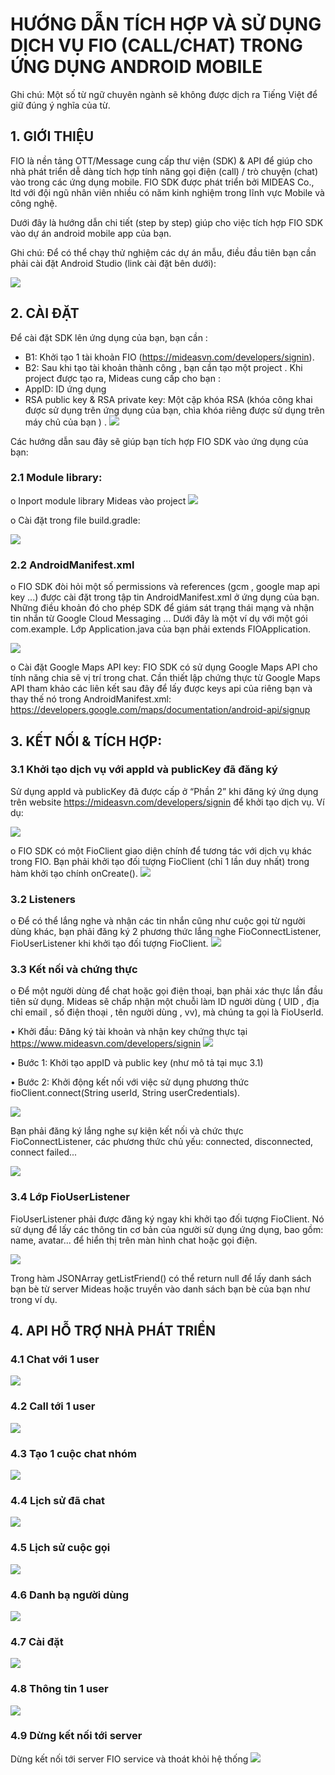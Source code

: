 # HƯỚNG DẪN TÍCH HỢP VÀ SỬ DỤNG DỊCH VỤ FIO (CALL/CHAT) TRONG ỨNG DỤNG ANDROID MOBILE
Ghi chú: Một số từ ngữ chuyên ngành sẽ không được dịch ra Tiếng Việt để giữ đúng ý nghĩa của từ.

## 1.	GIỚI THIỆU
FIO là nền tảng OTT/Message cung cấp thư viện (SDK) & API để giúp cho nhà phát triển dễ dàng tích hợp tính năng gọi điện (call) / trò chuyện (chat) vào trong các ứng dụng mobile.
FIO SDK được phát triển bởi MIDEAS Co., ltd với đội ngũ nhân viên nhiều có năm kinh nghiệm trong lĩnh vực Mobile và công nghệ.

Dưới đây là hướng dẫn chi tiết (step by step) giúp cho việc tích hợp FIO SDK vào dự án android mobile app của bạn.

Ghi chú: Để có thể chạy thử nghiệm các dự án mẫu, điều đầu tiên bạn cần phải cài đặt Android Studio (link cài đặt bên dưới): 

![](https://s32.postimg.org/xp8t7aflh/Screen_Shot_2016_07_29_at_8_47_26_AM.png)

## 2.	CÀI ĐẶT
Để cài đặt SDK lên ứng dụng của bạn, bạn cần :
- B1: Khởi tạo 1 tài khoản FIO (https://mideasvn.com/developers/signin). 
- B2: Sau khi tạo tài khoản thành công , bạn cần tạo một project . 
Khi project được tạo ra, Mideas cung cấp cho bạn :
-	AppID: ID ứng dụng
-	RSA public key & RSA private key: Một cặp khóa RSA (khóa công khai được sử dụng trên ứng dụng của bạn, chìa khóa riêng được sử dụng trên máy chủ của bạn ) .
![](https://s31.postimg.org/d3y839xkr/Untitled.png)

Các hướng dẫn sau đây sẽ giúp bạn tích hợp FIO SDK vào ứng dụng của bạn:
### 2.1	Module library:
o	Inport module library Mideas vào project
![](https://s31.postimg.org/fd2l8xiqj/Untitled.png)

o	Cài đặt trong file build.gradle:

![](https://s31.postimg.org/og30g0j9n/Screen_Shot_2016_07_26_at_2_52_01_PM.png)
### 2.2	AndroidManifest.xml
o	FIO SDK đòi hỏi một số permissions và references (gcm , google map api key ...) được cài đặt trong tập tin AndroidManifest.xml ở ứng dụng của bạn. Những điều khoản đó cho phép SDK để giám sát trạng thái mạng và nhận tin nhắn từ Google Cloud Messaging ... Dưới đây là một ví dụ với một gói com.example. Lớp Application.java của bạn phải extends FIOApplication.

![](https://s31.postimg.org/re1cvy0mj/Screen_Shot_2016_07_26_at_2_53_22_PM.png)

o	Cài đặt Google Maps API key:  FIO SDK có sử dụng Google Maps API cho tính năng chia sẽ vị trí trong chat. Cần thiết lập chứng thực từ Google Maps API tham khảo các liên kết sau đây để lấy được keys api của riêng bạn và thay thế nó trong AndroidManifest.xml: 
https://developers.google.com/maps/documentation/android-api/signup

## 3.	KẾT NỐI & TÍCH HỢP:
### 3.1	Khởi tạo dịch vụ với appId và publicKey đã đăng ký
Sử dụng appId và publicKey đã được cấp ở “Phần 2” khi đăng ký ứng dụng trên website https://mideasvn.com/developers/signin để khởi tạo dịch vụ. Ví dụ:

![](https://s31.postimg.org/3xjlrhjzv/Screen_Shot_2016_07_26_at_2_54_20_PM.png)

o	FIO SDK có một FioClient giao diện chính để tương tác với dịch vụ khác trong FIO. Bạn phải khởi tạo đối tượng FioClient (chỉ 1 lần duy nhất) trong hàm khởi tạo chính onCreate().
![](https://s31.postimg.org/51vadp2l7/Screen_Shot_2016_07_26_at_2_55_45_PM.png)

### 3.2	Listeners
o	Để có thể lắng nghe và nhận các tin nhắn cũng như cuộc gọi từ người dùng khác, bạn phải đăng ký 2 phương thức lắng nghe FioConnectListener, FioUserListener khi khởi tạo đối tượng FioClient.
![](https://s32.postimg.org/lqxa9wm9x/Screen_Shot_2016_07_26_at_2_56_26_PM.png)

### 3.3	Kết nối và chứng thực
o	Để một người dùng để chat hoặc gọi điện thoại, bạn phải xác thực lần đầu tiên sử dụng. Mideas sẽ chấp nhận một chuỗi làm ID người dùng ( UID , địa chỉ email , số điện thoại , tên người dùng , vv), mà chúng ta gọi là FioUserId.

•	Khởi đầu: Đăng ký tài khoản và nhận key chứng thực tại https://www.mideasvn.com/developers/signin
![](https://s31.postimg.org/9zt2nd9az/Screen_Shot_2016_07_26_at_2_57_22_PM.png)

•	Bước 1: Khởi tạo appID và public key (như mô tả tại mục 3.1)

•	Bước 2: Khởi động kết nối với việc sử dụng phương thức fioClient.connect(String userId, String userCredentials).

![](https://s32.postimg.org/ti77b7e7p/Screen_Shot_2016_07_26_at_2_58_13_PM.png) 

Bạn phải đăng ký lắng nghe sự kiện kết nối và chức thực FioConnectListener, các phương thức chủ yếu: connected, disconnected, connect failed...

![](https://s31.postimg.org/96rhrdy9n/Screen_Shot_2016_07_26_at_2_58_49_PM.png)

### 3.4	Lớp FioUserListener
FioUserListener phải được đăng ký ngay khi khởi tạo đối tượng FioClient. Nó sử dụng để lấy các thông tin cơ bản của người sử dụng ứng dụng, bao gồm: name, avatar... để hiển thị trên màn hình chat hoặc gọi điện.

![](https://s32.postimg.org/w4qivt9id/Screen_Shot_2016_07_26_at_2_59_35_PM.png)

Trong hàm JSONArray getListFriend() có thể return null để lấy danh sách bạn bè từ server Mideas hoặc truyền vào danh sách bạn bè của bạn như trong ví dụ.
## 4.	API HỖ TRỢ NHÀ PHÁT TRIỂN
### 4.1	Chat với 1 user
![](https://s31.postimg.org/aape8jkh7/Screen_Shot_2016_07_26_at_3_00_11_PM.png)
### 4.2	Call tới 1 user
![](https://s31.postimg.org/5km4ya8vv/Screen_Shot_2016_07_26_at_3_00_49_PM.png)
### 4.3	Tạo 1 cuộc chat nhóm
![](https://s31.postimg.org/3rntnxq0b/Screen_Shot_2016_07_26_at_3_01_30_PM.png)
### 4.4	Lịch sử đã chat
![](https://s31.postimg.org/gkbxnv1m3/Screen_Shot_2016_07_26_at_3_02_02_PM.png)
### 4.5	Lịch sử cuộc gọi
![](https://s31.postimg.org/gnryyp0bf/Screen_Shot_2016_07_26_at_3_02_53_PM.png)
### 4.6	Danh bạ người dùng
![](https://s31.postimg.org/med3f9jzf/Screen_Shot_2016_07_26_at_3_03_23_PM.png)
### 4.7	Cài đặt
![](https://s31.postimg.org/6arfo23pn/Screen_Shot_2016_07_26_at_3_03_54_PM.png)
### 4.8	Thông tin 1 user
![](https://s32.postimg.org/lb6svw885/Screen_Shot_2016_07_26_at_3_04_27_PM.png)
### 4.9	Dừng kết nối tới server
Dừng kết nối tới server FIO service và thoát khỏi hệ thống 
![](https://s32.postimg.org/670b5r0x1/Screen_Shot_2016_07_26_at_3_04_52_PM.png)



